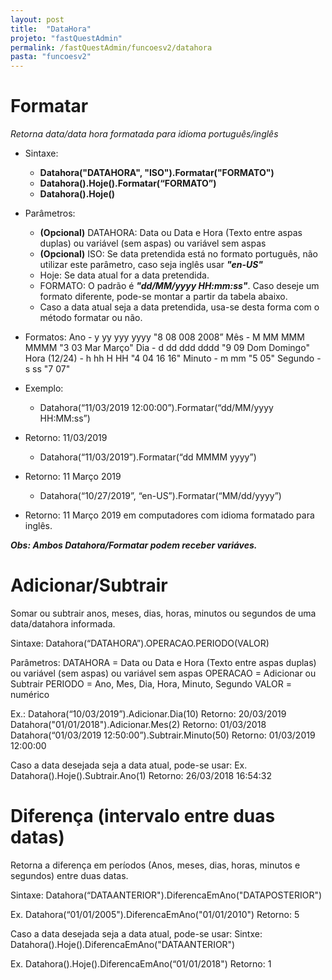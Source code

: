 ```yaml
---
layout: post
title:  "DataHora"
projeto: "fastQuestAdmin"
permalink: /fastQuestAdmin/funcoesv2/datahora
pasta: "funcoesv2"
---
```


# Formatar
*Retorna data/data hora formatada para idioma português/inglês*

- Sintaxe: 
  - **Datahora("DATAHORA", "ISO").Formatar("FORMATO")**
  - **Datahora().Hoje().Formatar(“FORMATO”)**
  - **Datahora().Hoje()**
- Parâmetros:
  - **(Opcional)** DATAHORA: Data ou Data e Hora (Texto entre aspas duplas) ou variável (sem aspas) ou variável sem aspas
  - **(Opcional)** ISO: Se data pretendida está no formato português, não utilizar este parâmetro, caso seja inglês usar ***"en-US"***
  - Hoje: Se data atual for a data pretendida.
  - FORMATO: O padrão é ***"dd/MM/yyyy HH:mm:ss"***. Caso deseje um formato diferente, pode-se montar a partir da tabela abaixo.
  - Caso a data atual seja a data pretendida, usa-se desta forma com o método formatar ou não.

- Formatos:
    Ano 		- y yy yyy yyyy 		"8 08 008 2008”
    Mês 		- M MM MMM MMMM 	"3 03 Mar Março"
    Dia 		- d dd ddd dddd 		"9 09 Dom Domingo"
    Hora (12/24) 	- h hh H HH 		"4 04 16 16"
    Minuto 		- m mm			"5 05"
    Segundo		- s ss			"7 07"

- Exemplo: 
  - Datahora(“11/03/2019 12:00:00”).Formatar(“dd/MM/yyyy HH:MM:ss”)
- Retorno: 11/03/2019 
  - Datahora(“11/03/2019”).Formatar(“dd MMMM yyyy”)
- Retorno: 11 Março 2019
  - Datahora(“10/27/2019”, “en-US”).Formatar(“MM/dd/yyyy”)
- Retorno: 11 Março 2019 em computadores com idioma formatado para inglês.

***Obs: Ambos Datahora/Formatar podem receber variáves.***


# Adicionar/Subtrair
Somar ou subtrair anos, meses, dias, horas, minutos ou segundos de uma data/datahora informada.

Sintaxe:
Datahora(“DATAHORA”).OPERACAO.PERIODO(VALOR)

Parâmetros:
DATAHORA = Data ou Data e Hora (Texto entre aspas duplas) ou variável (sem aspas) ou variável sem aspas
OPERACAO = Adicionar ou Subtrair
PERIODO = Ano, Mes, Dia, Hora, Minuto, Segundo
VALOR = numérico

Ex.:
Datahora(“10/03/2019”).Adicionar.Dia(10)
Retorno: 20/03/2019 
Datahora("01/01/2018").Adicionar.Mes(2)
Retorno: 01/03/2018
Datahora(“01/03/2019 12:50:00”).Subtrair.Minuto(50)
Retorno: 01/03/2019 12:00:00

Caso a data desejada seja a data atual, pode-se usar:
Ex.
Datahora().Hoje().Subtrair.Ano(1)
Retorno: 26/03/2018 16:54:32


# Diferença (intervalo entre duas datas)
Retorna a diferença em períodos (Anos, meses, dias, horas, minutos e segundos) entre duas datas.

Sintaxe:
Datahora(“DATAANTERIOR").DiferencaEmAno("DATAPOSTERIOR")

Ex.
Datahora(“01/01/2005").DiferencaEmAno("01/01/2010")
Retorno: 5

Caso a data desejada seja a data atual, pode-se usar:
Sintxe: Datahora().Hoje().DiferencaEmAno("DATAANTERIOR")

Ex.
Datahora().Hoje().DiferencaEmAno(“01/01/2018")
Retorno: 1
